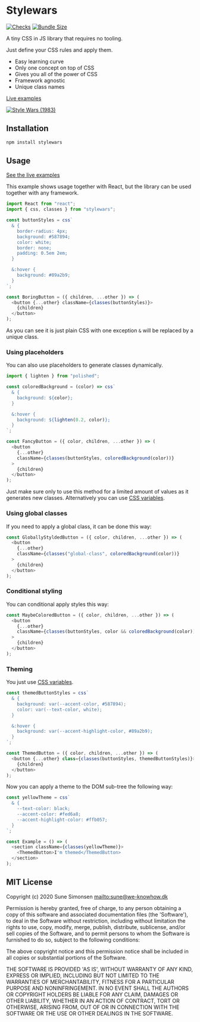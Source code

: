 # Stylewars

[![Checks](https://github.com/sunesimonsen/stylewars/workflows/Checks/badge.svg)](https://github.com/sunesimonsen/stylewars/actions?query=workflow%3AChecks+branch%3Amain)
[![Bundle Size](https://flat.badgen.net/bundlephobia/minzip/stylewars@1.5.0)](https://bundlephobia.com/result?p=stylewars)

A tiny CSS in JS library that requires no tooling.

Just define your CSS rules and apply them.

- Easy learning curve
- Only one concept on top of CSS
- Gives you all of the power of CSS
- Framework agnostic
- Unique class names

[Live examples](https://stylewars.surge.sh/)

[![Style Wars (1983)](https://i.ytimg.com/vi/f9KxbaSU-Eo/hqdefault.jpg)](https://www.youtube.com/embed/f9KxbaSU-Eo)

## Installation

```sh
npm install stylewars
```

## Usage

[See the live examples](https://stylewars.surge.sh/)

This example shows usage together with React, but the library can be used
together with any framework.

```js
import React from "react";
import { css, classes } from "stylewars";

const buttonStyles = css`
  & {
    border-radius: 4px;
    background: #587894;
    color: white;
    border: none;
    padding: 0.5em 2em;
  }

  &:hover {
    background: #89a2b9;
  }
`;

const BoringButton = ({ children, ...other }) => (
  <button {...other} className={classes(buttonStyles)}>
    {children}
  </button>
);
```

As you can see it is just plain CSS with one exception `&` will be replaced by a
unique class.

### Using placeholders

You can also use placeholders to generate classes dynamically.

```js
import { lighten } from "polished";

const coloredBackground = (color) => css`
  & {
    background: ${color};
  }

  &:hover {
    background: ${lighten(0.2, color)};
  }
`;

const FancyButton = ({ color, children, ...other }) => (
  <button
    {...other}
    className={classes(buttonStyles, coloredBackground(color))}
  >
    {children}
  </button>
);
```

Just make sure only to use this method for a limited amount of values as it
generates new classes. Alternatively you can use [CSS
variables](https://developer.mozilla.org/en-US/docs/Web/CSS/--*).

### Using global classes

If you need to apply a global class, it can be done this way:

```js
const GloballyStyldedButton = ({ color, children, ...other }) => (
  <button
    {...other}
    className={classes("global-class", coloredBackground(color))}
  >
    {children}
  </button>
);
```

### Conditional styling

You can conditional apply styles this way:

```js
const MaybeColoredButton = ({ color, children, ...other }) => (
  <button
    {...other}
    className={classes(buttonStyles, color && coloredBackground(color))}
  >
    {children}
  </button>
);
```

### Theming

You just use [CSS variables](https://developer.mozilla.org/en-US/docs/Web/CSS/--*).

```js
const themedButtonStyles = css`
  & {
    background: var(--accent-color, #587894);
    color: var(--text-color, white);
  }

  &:hover {
    background: var(--accent-highlight-color, #89a2b9);
  }
`;

const ThemedButton = ({ color, children, ...other }) => (
  <button {...other} class={classes(buttonStyles, themedButtonStyles)}>
    {children}
  </button>
);
```

Now you can apply a theme to the DOM sub-tree the following way:

```js
const yellowTheme = css`
  & {
    --text-color: black;
    --accent-color: #fed6a8;
    --accent-highlight-color: #ffb057;
  }
`;

const Example = () => (
  <section className={classes(yellowTheme)}>
    <ThemedButton>I'm themed</ThemedButton>
  </section>
);
```

## MIT License

Copyright (c) 2020 Sune Simonsen <mailto:sune@we-knowhow.dk>

Permission is hereby granted, free of charge, to any person obtaining
a copy of this software and associated documentation files (the
'Software'), to deal in the Software without restriction, including
without limitation the rights to use, copy, modify, merge, publish,
distribute, sublicense, and/or sell copies of the Software, and to
permit persons to whom the Software is furnished to do so, subject to
the following conditions:

The above copyright notice and this permission notice shall be
included in all copies or substantial portions of the Software.

THE SOFTWARE IS PROVIDED 'AS IS', WITHOUT WARRANTY OF ANY KIND,
EXPRESS OR IMPLIED, INCLUDING BUT NOT LIMITED TO THE WARRANTIES OF
MERCHANTABILITY, FITNESS FOR A PARTICULAR PURPOSE AND
NONINFRINGEMENT. IN NO EVENT SHALL THE AUTHORS OR COPYRIGHT HOLDERS BE
LIABLE FOR ANY CLAIM, DAMAGES OR OTHER LIABILITY, WHETHER IN AN ACTION
OF CONTRACT, TORT OR OTHERWISE, ARISING FROM, OUT OF OR IN CONNECTION
WITH THE SOFTWARE OR THE USE OR OTHER DEALINGS IN THE SOFTWARE.
